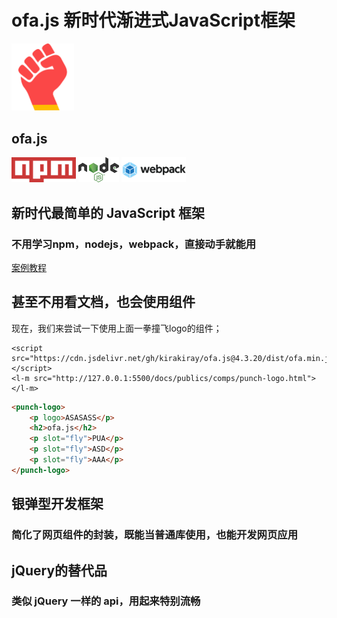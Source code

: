 # ofa.js 新时代渐进式JavaScript框架

<l-m src="https://cdn.jsdelivr.net/npm/obook@2.1.19/blocks/simp-block.html"></l-m>
<l-m src="../publics/comps/punch-logo.html"></l-m>

<simp-block>

<punch-logo style="margin-bottom:32px;">
    <img src="../publics/logo.svg" width="100" logo alt="ofa.js" />
    <h2>ofa.js</h2>
    <img src="../publics/npm-logo.png" slot="fly" height="40" alt="npm" />
    <img src="../publics/nodejs-logo.png" slot="fly" height="40" alt="nodejs" />
    <img src="../publics/webpack-logo.png" slot="fly" height="40" alt="webpack" />
</punch-logo>

## 新时代最简单的 JavaScript 框架

### 不用学习npm，nodejs，webpack，直接动手就能用

[案例教程](./cases/index.md)

</simp-block>

<simp-block>

## 甚至不用看文档，也会使用组件

现在，我们来尝试一下使用上面一拳撞飞logo的组件；

<html-viewer style="width:100%;">

```
<script src="https://cdn.jsdelivr.net/gh/kirakiray/ofa.js@4.3.20/dist/ofa.min.js"></script>
<l-m src="http://127.0.0.1:5500/docs/publics/comps/punch-logo.html"></l-m>
```

```html
<punch-logo>
    <p logo>ASASASS</p>
    <h2>ofa.js</h2>
    <p slot="fly">PUA</p>
    <p slot="fly">ASD</p>
    <p slot="fly">AAA</p>
</punch-logo>
```

</html-viewer>

</simp-block>

<simp-block>

## 银弹型开发框架

### 简化了网页组件的封装，既能当普通库使用，也能开发网页应用

</simp-block>

<simp-block>

## jQuery的替代品

### 类似 jQuery 一样的 api，用起来特别流畅

</simp-block>